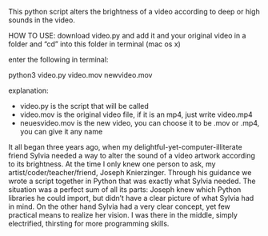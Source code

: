 This python script alters the brightness of a video according to deep or high sounds in the video.


HOW TO USE:
download video.py and add it and your original video in a folder and “cd” into this folder in terminal (mac os x)


enter the following in terminal:

python3 video.py video.mov newvideo.mov

 explanation:

- video.py is the script that will be called
- video.mov is the original video file, if it is an mp4, just write video.mp4
- neuesvideo.mov is the new video, you can choose it to be .mov or .mp4, you can give it any name

It all began three years ago, when my delightful-yet-computer-illiterate friend Sylvia needed a way to alter the sound of a video artwork according to its brightness. At the time I only knew one person to ask, my artist/coder/teacher/friend, Joseph Knierzinger. Through his guidance we wrote a script together in Python that was exactly what Sylvia needed. The situation was a perfect sum of all its parts: Joseph knew which Python libraries he could import, but didn’t have a clear picture of what Sylvia had in mind. On the other hand Sylvia had a very clear concept, yet few practical means to realize her vision. I was there in the middle, simply electrified, thirsting for more programming skills.



